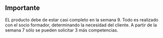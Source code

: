 ## Importante

EL producto debe de estar casi completo en la semana 9. Todo es realizado con el socio formador, determinando la necesidad del cliente.
A partir de la semana 7 sólo se pueden solicitar 3 más competencias.
